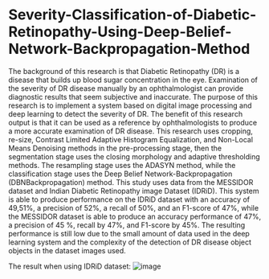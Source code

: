 # Severity-Classification-of-Diabetic-Retinopathy-Using-Deep-Belief-Network-Backpropagation-Method

The background of this research is that Diabetic Retinopathy (DR) is a
disease that builds up blood sugar concentration in the eye. Examination of the
severity of DR disease manually by an ophthalmologist can provide diagnostic
results that seem subjective and inaccurate. The purpose of this research is to
implement a system based on digital image processing and deep learning to detect
the severity of DR. The benefit of this research output is that it can be used as a
reference by ophthalmologists to produce a more accurate examination of DR
disease.
This research uses cropping, re-size, Contrast Limited Adaptive Histogram
Equalization, and Non-Local Means Denoising methods in the pre-processing
stage, then the segmentation stage uses the closing morphology and adaptive
thresholding methods. The resampling stage uses the ADASYN method, while the
classification stage uses the Deep Belief Network-Backpropagation (DBNBackpropagation) method. This study uses data from the MESSIDOR dataset and
Indian Diabetic Retinopathy image Dataset (IDRiD).
This system is able to produce performance on the IDRiD dataset with an
accuracy of 49,51%, a precision of 52%, a recall of 50%, and an F1-score of 47%,
while the MESSIDOR dataset is able to produce an accuracy performance of 47%,
a precision of 45 %, recall by 47%, and F1-score by 45%. The resulting
performance is still low due to the small amount of data used in the deep learning
system and the complexity of the detection of DR disease object objects in the
dataset images used.

The result when using IDRiD dataset:
![image](https://user-images.githubusercontent.com/92786679/141990887-4cf5bf09-73dd-4081-b9e8-4e328d822b18.png)

